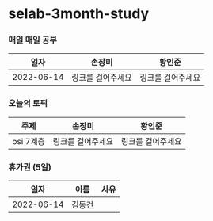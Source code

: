 # selab-3month-study

### 매일 매일 공부
|일자|손장미|황인준|
|---|---|---|
|2022-06-14|링크를 걸어주세요|링크를 걸어주세요|

<!--
|테스트1|테스트2|테스트3|
|테스트1|테스트2|테스트3|
-->

### 오늘의 토픽
|주제|손장미|황인준|
|---|---|---|
|osi 7계층|링크를 걸어주세요|링크를 걸어주세요|

### 휴가권 (5일)
|일자|이름|사유|
|---|---|---|
|2022-06-14|김동건||

